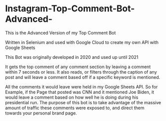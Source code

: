 # Instagram-Top-Comment-Bot-Advanced-
This is the Advanced Version of my Top Comment Bot

Written in Selenium and used with Google Cloud to create my own API with Google Sheets

This Bot was originally developed in 2020 and used up until 2021

It gets the top comment of any comment section by leaving a comment within 7 seconds or less. It also reads, or filters through the caption of any post and will leave a comment based off if a specific keyword is mentioned.

All the comments it would leave were held in my Google Sheets API. So for Example, if the Page that posted was CNN and it mentioned Joe Biden, it would leave a comment based on how well he is doing during his presidential run. The purpose of this bot is to take advantage of the massive amount of traffic these comments were exposed to, and direct them towards your personal brand page.

